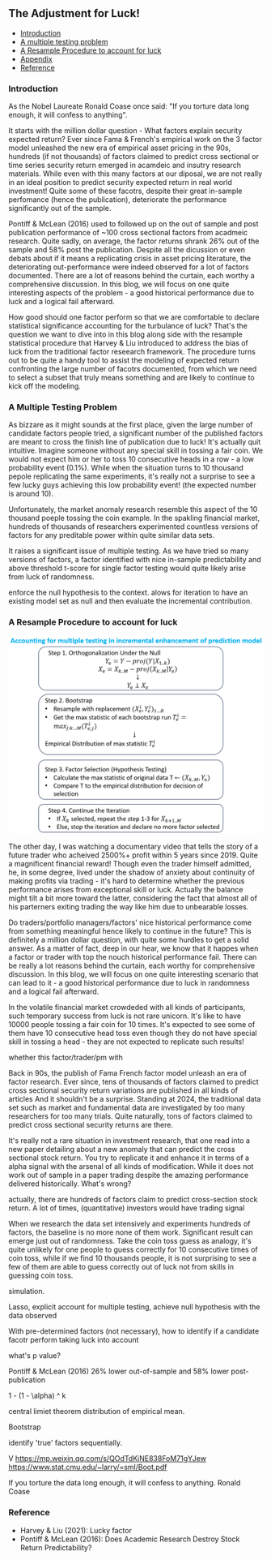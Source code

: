 #

## The Adjustment for Luck!

- [Introduction](#introduction)
- [A multiple testing problem](#mul)
- [A Resample Procedure to account for luck](#resample)
- [Appendix](#appendix)
- [Reference](#ref)

### Introduction <a name="introduction"></a>


As the Nobel Laureate Ronald Coase once said: "If you torture data long enough, it will confess to anything".

It starts with the million dollar question - What factors explain security expected return? Ever since Fama & French's empirical work on the 3 factor model unleashed the new era of empirical asset pricing in the 90s, hundreds (if not thousands) of factors claimed to predict cross sectional or time series security return emerged in acamdeic and insutry research materials. While even with this many factors at our diposal, we are not really in an ideal position to predict security expected return in real world investment! Quite some of these facotrs, despite their great in-sample perfomance (hence the publication), deteriorate the performance significantly out of the sample.

Pontiff & McLean (2016) used to followed up on the out of sample and post publication performance of ~100 cross sectional factors from acadmeic research. Quite sadly, on average, the factor returns shrank 26% out of the sample and 58% post the publication. Despite all the dicussion or even debats about if it means a replicating crisis in asset pricing literature, the deteriorating out-performance were indeed observed for a lot of factors documented. There are a lot of reasons behind the curtain, each worthy a comprehensive discussion. In this blog, we will focus on one quite interesting aspects of the problem - a good historical performance due to luck and a logical fail afterward.

How good should one factor perform so that we are comfortable to declare statistical significance accounting for the turbulance of luck? That's the question we want to dive into in this blog along side with the resample statistical procedure that Harvey & Liu introduced to address the bias of luck from the traditional factor reseearch framework. The procedure turns out to be quite a handy tool to assist the modeling of expected return confronting the large number of facotrs documented, from which we need to select a subset that truly means something and are likely to continue to kick off the modeling.


### A Multiple Testing Problem <a name="mul"></a>

As bizzare as it might sounds at the first place, given the large number of candidate factors people tried, a significant number of the published factors are meant to cross the finish line of publication due to luck! It's actually quit intuitive. Imagine someone without any special skill in tossing a fair coin. We would not expect him or her to toss 10 consecutive heads in a row - a low probability event (0.1%). While when the situation turns to 10 thousand pepole replicating the same experiments, it's really not a surprise to see a few lucky guys achieving this low probability event! (the expected number is around 10).

Unfortunately, the market anomaly research resemble this aspect of the 10 thousand poeple tossing the coin example. In the spakling financial market, hundreds of thousands of researchers experimented countless versions of factors for any preditable power within quite similar data sets.

It raises a significant issue of multiple testing. As we have tried so many versions of factors, a factor identified with nice in-sample predictability and above threshold t-score for single factor testing would quite likely arise from luck of randomness.

enforce the null hypothesis to the context. alows for iteration to have an existing model set as null and then evaluate the incremental contribution.


### A Resample Procedure to account for luck <a name="resample"></a>



![Lucky_Sharpe](https://raw.githubusercontent.com/SkyBlueRW/SkyBlueRW.github.io/main/_posts/asset/factor_zoo_bootstrap.png)



The other day, I was watching a documentary video that tells the story of a future trader who acheived 2500%+ profit within 5 years since 2019. Quite a magnificent financial reward! Though even the trader himself admitted, he, in some degree, lived under the shadow of anxiety about continuity of making profits via trading - it's hard to determine whether the previous performance arises from exceptional skill or luck. Actually the balance might tilt a bit more toward the latter, considering the fact that almost all of his parterners exiting trading the way like him due to unbearable losses.

Do traders/portfolio managers/factors' nice historical performance come from something meaningful hence likely to continue in the future? This is definitely a million dollar question, with quite some hurdles to get a solid answer. As a matter of fact, deep in our hear, we know that it happes when a factor or trader with top the nouch historical performance fail. There can be really a lot reasons behind the curtain, each worthy for comprehensive discussion. In this blog, we will focus on one quite interesting scenario that can lead to it - a good historical performance due to luck in randomness and a logical fail afterward.



In the volatile financial market crowdeded with all kinds of participants, such temporary success from luck is not rare unicorn. It's like to have 10000 people tossing a fair coin for 10 times. It's expected to see some of them have 10 consecutive head toss even though they do not have special skill in tossing a head - they are not expected to replicate such results!

whether this factor/trader/pm with

Back in 90s, the publish of Fama French factor model unleash an era of factor research. Ever since, tens of thousands of factors claimed to predict cross sectional security return variations are published in all kinds of articles 
And it shouldn't be a surprise. Standing at 2024, the traditional data set such as market and fundamental data are investigated by too many researchers for too many trials. Quite naturally, tons of factors claimed to predict cross sectional security returns are there.

















It's really not a rare situation in investment research, that one read into a new paper detailing about a new anomaly that can predict the cross sectional stock return. You try to replicate it and enhance it in terms of a alpha signal with the arsenal of all kinds of modification. While it does not work out of sample in a paper trading despite the amazing performance delivered historically. What's wrong?

actually, there are hundreds of factors claim to predict cross-section stock return. A lot of times, (quantitative) investors would have trading signal 


When we research the data set intensively and experiments hundreds of factors, the baseline is no more none of them work. Significant result can emerge just out of randomness. Take the coin toss guess as analogy, it's quite unlikely for one people to guess correctly for 10 consecutive times of coin toss, while if we find 10 thousands people, it is not surprising to see a few of them are able to guess correctly out of luck not from skills in guessing coin toss.

simulation. 

Lasso, explicit account for multiple testing, achieve null hypothesis with the data observed

With pre-determined factors (not necessary), how to identify if a candidate facotr perform taking luck into account

what's p value?

Pontiff & McLean (2016) 26% lower out-of-sample and 58% lower post-publication

1 - (1 - \alpha) ^ k

central limiet theorem distribution of empirical mean. 

Bootstrap

identify 'true' factors sequentially.

V
https://mp.weixin.qq.com/s/QOdTdKjNE838FoM71gYJew
https://www.stat.cmu.edu/~larry/=sml/Boot.pdf

If you torture the data long enough, it will confess to anything. Ronald Coase

### Reference <a name="ref"></a>
- Harvey & Liu (2021): Lucky factor
- Pontiff & McLean (2016): Does Academic Research Destroy Stock Return Predictability?


